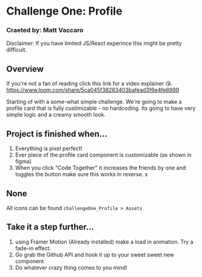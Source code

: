 # Challenge One: Profile
### Craeted by: Matt Vaccaro

Disclaimer: If you have limited JS/React experince this might be pretty difficult. 

## Overview
If you're not a fan of reading click this link for a video explainer 😘. https://www.loom.com/share/5ca045f38283403bafead3f6e4fe6999

Starting of with a some-what simple challenge. We're going to make a profile card
that is fully custimizable - no hardcoding. Its going to have very simple logic and
a creamy smooth look.

## Project is finished when...
1. Everything is pixel perfect!
2. Ever piece of the profile card component is customizable (as shown in figma)
3. When you click "Code Together" it increases the friends by one and toggles the button
make sure this works in reverse.
s
## None
All icons can be found `challengeOne_Profile > Assets`

## Take it a step further...
1. using Framer Motion (Already installed) make a load in animation. Try a fade-in effect.
2. Go grab the Github API and hook it up to your sweet sweet new component
3. Do whatever crazy thing comes to you mind!

